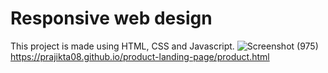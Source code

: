 # Responsive web design 
This project is made using HTML, CSS and Javascript.
![Screenshot (975)](https://github.com/prajikta08/product-landing-page/assets/147370981/009ccfad-a4c2-43c7-a382-81fa99b44487)
https://prajikta08.github.io/product-landing-page/product.html
